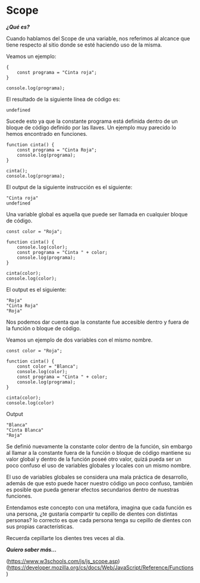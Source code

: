 # Scope #

***¿Qué es?***

Cuando hablamos del Scope de una variable, nos referimos al alcance que tiene respecto al sitio donde se esté haciendo uso de la misma. 

Veamos un ejemplo:

```
{
    const programa = "Cinta roja";
}

console.log(programa);
```

El resultado de la siguiente línea de código es:

```
undefined
```

Sucede esto ya que la constante programa está definida dentro de un bloque de código definido por las llaves. Un ejemplo muy parecido lo hemos encontrado en funciones.

```
function cinta() {
    const programa = "Cinta Roja";
    console.log(programa);
}

cinta();
console.log(programa);
```

El output de la siguiente instrucción es el siguiente:

```
"Cinta roja"
undefined
```

Una variable global es aquella que puede ser llamada en cualquier bloque de código.

```
const color = "Roja";

function cinta() {
    console.log(color);
    const programa = "Cinta " + color;
    console.log(programa);
}

cinta(color);
console.log(color);
```

El output es el siguiente:

```
"Roja"
"Cinta Roja"
"Roja"
```

Nos podemos dar cuenta que la constante fue accesible dentro y fuera de la función o bloque de código.

Veamos un ejemplo de dos variables con el mismo nombre.

```
const color = "Roja";

function cinta() {
    const color = "Blanca";
    console.log(color);
    const programa = "Cinta " + color;
    console.log(programa);
}

cinta(color);
console.log(color)
```

Output
```
"Blanca"
"Cinta Blanca"
"Roja"
```

Se definió nuevamente la constante color dentro de la función, sin embargo al llamar a la constante fuera de la función o bloque de código mantiene su valor global y dentro de la función poseé otro valor, quizá pueda ser un poco confuso el uso de variables globales y locales con un mismo nombre.

El uso de variables globales se considera una mala práctica de desarrollo, además de que esto puede hacer nuestro código un poco confuso, también es posible que pueda generar efectos secundarios dentro de nuestras funciones.

Entendamos este concepto con una metáfora, imagina que cada función es una persona, ¿te gustaría compartir tu cepillo de dientes con distintas personas? lo correcto es que cada persona tenga su cepillo de dientes con sus propias características.

Recuerda cepillarte los dientes tres veces al día.

***Quiero saber más...***

(https://www.w3schools.com/js/js_scope.asp)
(https://developer.mozilla.org/cs/docs/Web/JavaScript/Reference/Functions)